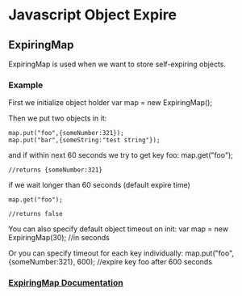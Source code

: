 Javascript Object Expire
========================

ExpiringMap
-----------

ExpiringMap is used when we want to store self-expiring objects.

### Example

First we initialize object holder
    var map = new ExpiringMap();

Then we put two objects in it:

    map.put("foo",{someNumber:321});
    map.put("bar",{someString:"test string"});

and if within next 60 seconds we try to get key foo:
    map.get("foo");

    //returns {someNumber:321}

if we wait longer than 60 seconds (default expire time)

    map.get("foo");
    
    //returns false

You can also specify default object timeout on init:
    var map = new ExpiringMap(30); //in seconds

Or you can specify timeout for each key individually:
    map.put("foo",{someNumber:321}, 600); //expire key foo after 600 seconds

### [ExpiringMap Documentation](https://github.com/kodi/JS-Object-Expire/wiki/Expire-Map)